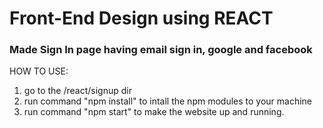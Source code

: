 # Front-End Design using REACT
### Made Sign In page having email sign in, google and facebook

HOW TO USE:
1. go to the /react/signup dir
2. run command "npm install" to intall the npm modules to your machine
3. run command "npm start" to make the website up and running.


